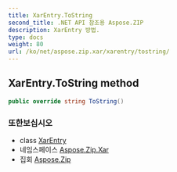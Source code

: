 ```yaml
---
title: XarEntry.ToString
second_title: .NET API 참조용 Aspose.ZIP
description: XarEntry 방법. 
type: docs
weight: 80
url: /ko/net/aspose.zip.xar/xarentry/tostring/
---
```

## XarEntry.ToString method

```csharp
public override string ToString()
```

### 또한보십시오

* class [XarEntry](../)
* 네임스페이스 [Aspose.Zip.Xar](../../xarentry/)
* 집회 [Aspose.Zip](../../../)


